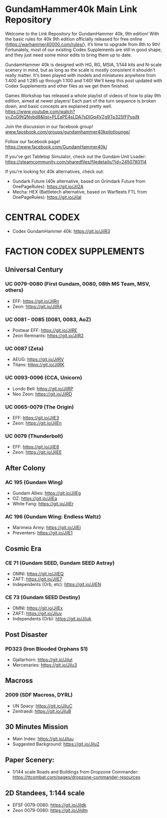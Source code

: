 # GundamHammer40k Main Link Repository

Welcome to the Link Repository for GundamHammer 40k, 9th edition!  With the basic rules for 40k 9th edition officially released for free online (https://warhammer40000.com/rules/), it’s time to upgrade from 8th to 9th!  Fortunately, most of our existing Codex Supplements are still in good shape, and they just need some minor edits to bring them up to date.

GundamHammer 40k is designed with HG, RG, MSIA, 1/144 kits and N-scale scenery in mind, but as long as the scale is mostly consistent it shouldn't really matter.  It's been played with models and miniatures anywhere from 1:400 and 1:285 up through 1:100 and 1:60! We’ll keep this post updated with Codex Supplements and other files as we get them finished.

Games Workshop has released a whole playlist of videos of how to play 9th edition, aimed at newer players!  Each part of the turn sequence is broken down, and basic concepts are explained pretty well.  https://www.youtube.com/watch?v=ZoG9tQNvbd8&list=PLEaPE4sLDA7sDlGq4VZg9Tp325fFPusiN

Join the discussion in our facebook group! www.facebook.com/groups/gundamhammer40kpilotlounge/ 

Follow our facebook page! https://www.facebook.com/GundamHammer40k/

If you've got Tabletop Simulator, check out the Gundam Unit Loader: https://steamcommunity.com/sharedfiles/filedetails/?id=2450780114

If you're looking for 40k alternatives, check out:
- Gundark Future (40k alternative, based on Grimdark Future from OnePageRules): https://git.io/Jil2A
- Mecha: HEX (Battletech alternative, based on Warfleets FTL from OnePageRules): https://git.io/JilaI


# CENTRAL CODEX
- Codex GundamHammer 40k: https://git.io/JilR3  

# FACTION CODEX SUPPLEMENTS
## Universal Century
### UC 0079-0080 (First Gundam, 0080, 08th MS Team, MSV, others)
- EFF: https://git.io/JilRn 
- Zeon: https://git.io/JilR4  
### UC 0081 - 0085 (0081, 0083, AoZ)
- Postwar EFF: https://git.io/JilRE  
- Zeon Remnants: https://git.io/JilR2  
### UC 0087 (Zeta)
- AEUG: https://git.io/JilRV 
- Titans: https://git.io/JilRK  
### UC 0093-0096 (CCA, Unicorn)
- Londo Bell: https://git.io/JilRP  
- Neo Zeon: https://git.io/JilRD   
### UC 0065-0079 (The Origin)
- EFF: https://git.io/JilE3  
- Zeon: https://git.io/JilEn  
### UC 0079 (Thunderbolt)
- EFF: https://git.io/JilE8  
- Zeon: https://git.io/JilEE 
## After Colony
### AC 195 (Gundam Wing)
- Gundam Allies: https://git.io/JilEg  
- OZ: https://git.io/JilEa 
- White Fang: https://git.io/JilEr  
### AC 196 (Gundam Wing: Endless Waltz)
- Marimeia Army: https://git.io/JilEi  
- Preventers: https://git.io/JilE1  
## Cosmic Era
### CE 71 (Gundam SEED, Gundam SEED Astray)
- OMNI: https://git.io/JilEQ  
- ZAFT: https://git.io/JilE7  
- Independents (Orb, etc): https://git.io/JilEN  
### CE 73 (Gundam SEED Destiny)
- OMNI: https://git.io/JilEx  
- ZAFT: https://git.io/Jiluv  
- Independents (Orb): https://git.io/Jiluk  
## Post Disaster
### PD323 (Iron Blooded Orphans S1)
- Gjallarhorn: https://git.io/Jilut  
- Mercenaries: https://git.io/Jilu3  
## Macross 
### 2009 (SDF Macross, DYRL)
- UN Spacy: https://git.io/JiluC  
- Zentraedi: https://git.io/JiluB  
## 30 Minutes Mission
- Main Index: https://git.io/Jiluu   
- Suggested Background: https://git.io/Jilu2   
## Paper Scenery:
- 1/144 scale Roads and Buildings from Dropzone Commander: https://ttcombat.com/pages/dropzone-commander-resources 
## 2D Standees, 1:144 scale
- EFSF 0079-0080: https://git.io/Jildk
- Zeon 0079-0080: https://git.io/Jildm
